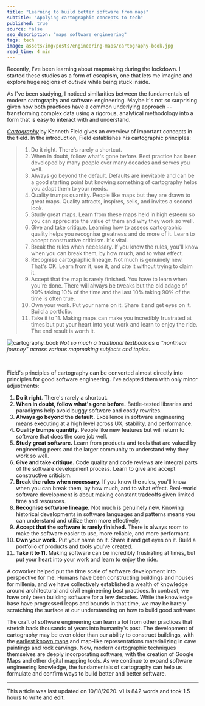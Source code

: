 ```yaml
---
title: "Learning to build better software from maps"
subtitle: "Applying cartographic concepts to tech"
published: true
source: false
seo_description: "maps software engineering"
tags: tech
image: assets/img/posts/engineering-maps/cartography-book.jpg
read_time: 4 min
---
```


Recently, I've been learning about mapmaking during the lockdown. I started these studies as a form of escapism, one that lets me imagine and explore huge regions of _outside_ while being stuck inside.

As I've been studying, I noticed similarities between the fundamentals of modern cartography and software engineering. Maybe it's not so surprising given how both practices have a common underlying approach -- transforming complex data using a rigorous, analytical methodology into a form that is easy to interact with and understand.

_[Cartography](https://bookshop.org/books/cartography-9781589484399/9781589484399)_ by Kenneth Field gives an overview of important concepts in the field. In the introduction, Field establishes his cartographic principles:

> 1. Do it right. There's rarely a shortcut.
> 2. When in doubt, follow what's gone before. Best practice has been developed by many people over many decades and serves you well.
> 3. Always go beyond the default. Defaults are inevitable and can be a good starting point but knowing something of cartography helps you adapt them to your needs.
> 4. Quality trumps quantity. People like maps but they are drawn to great maps. Quality attracts, inspires, sells, and invites a second look.
> 5. Study great maps. Learn from these maps held in high esteem so you can appreciate the value of them and why they work so well.
> 6. Give and take critique. Learning how to assess cartographic quality helps you recognise greatness and do more of it. Learn to accept constructive criticism. It's vital.
> 7. Break the rules when necessary. If you know the rules, you'll know when you can break them, by how much, and to what effect.
> 8. Recognise cartographic lineage. Not much is genuinely new. That's OK. Learn from it, use it, and cite it without trying to claim it.
> 9. Accept that the map is rarely finished. You have to learn when you're done. There will always be tweaks but the old adage of 90% taking 10% of the time and the last 10% taking 90% of the time is often true.
> 10. Own your work. Put your name on it. Share it and get eyes on it. Build a portfolio.
> 11. Take it to 11. Making maps can make you incredibly frustrated at times but put your heart into yout work and learn to enjoy the ride. The end result is worth it.


![cartography_book](/assets/img/posts/engineering-maps/cartography-book.jpg)
*Not so much a traditional textbook as a "nonlinear journey" across various mapmaking subjects and topics.*

<br />

Field's principles of cartography can be converted almost directly into principles for good software engineering. I've adapted them with only minor adjustments:

1. **Do it right**. There's rarely a shortcut.
2. **When in doubt, follow what's gone before.** Battle-tested libraries and paradigms help avoid buggy software and costly rewrites.
3. **Always go beyond the default.** Excellence in software engineering means executing at a high level across UX, stability, and performance.
4. **Quality trumps quantity.** People like new features but will return to software that does the core job well.
5. **Study great software.** Learn from products and tools that are valued by engineering peers and the larger community to understand why they work so well.
6. **Give and take critique.** Code quality and code reviews are integral parts of the software development process. Learn to give and accept constructive criticism.
7. **Break the rules when necessary.** If you know the rules, you'll know when you can break them, by how much, and to what effect. Real-world software development is about making constant tradeoffs given limited time and resources.
8. **Recognise software lineage.** Not much is genuinely new. Knowing historical developments in software languages and patterns means you can understand and utilize them more effectively.
9. **Accept that the software is rarely finished.** There is always room to make the software easier to use, more reliable, and more performant.
10. **Own your work.** Put your name on it. Share it and get eyes on it. Build a portfolio of products and tools you've created.
11. **Take it to 11.** Making software can be incredibly frustrating at times, but put your heart into your work and learn to enjoy the ride.

A coworker helped put the time scale of software development into perspective for me. Humans have been constructing buildings and houses for millenia, and we have collectively established a wealth of knowledge around architectural and civil engineering best practices. In contrast, we have only been building software for a few decades. While the knowledge base have progressed leaps and bounds in that time, we may be barely scratching the surface at our understanding on how to build good software.

The craft of software engineering can learn a lot from other practices that stretch back thousands of years into humanity's past. The development of cartography may be even older than our ability to construct buildings, with the [earliest known maps](https://en.wikipedia.org/wiki/History_of_cartography) and map-like representations materializing in cave paintings and rock carvings. Now, modern cartographic techniques themselves are deeply incorporating software, with the creation of Google Maps and other digital mapping tools. As we continue to expand software engineering knowledge, the fundamentals of cartography can help us formulate and confirm ways to build better and better software.

<hr class="section-divider" />

<footer>This article was last updated on 10/18/2020. v1 is 842 words and took 1.5 hours to write and edit.</footer>
